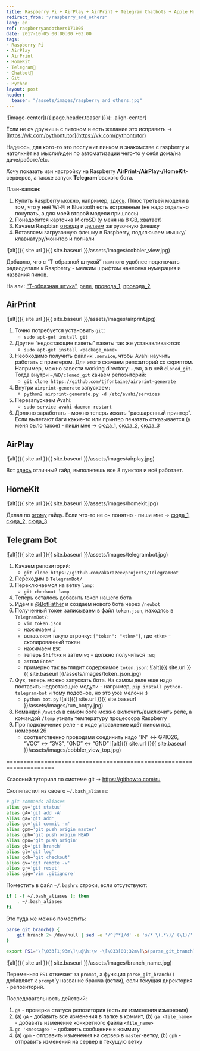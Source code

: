 ```yaml
---
title: Raspberry Pi + AirPlay + AirPrint + Telegram Chatbots + Apple HomeKit
redirect_from: "/raspberry_and_others"
lang: en
ref: raspberryandothers171005
date: 2017-10-05 00:00:00 +03:00
tags:
- Raspberry Pi
- AirPlay
- AirPrint
- HomeKit
- Telegram💬
- Chatbot🤖
- Git
- Python
layout: post
header:
  teaser: "/assets/images/raspberry_and_others.jpg"
---
```


![image-center]({{ page.header.teaser }}){: .align-center}

Если не оч дружишь с питоном и есть желание это исправить -> [https://vk.com/pythontutor](https://vk.com/pythontutor)

Надеюсь, для кого-то это послужит пинком в знакомстве с raspberry и натолкнёт на мысли/идеи по автоматизации чего-то у себя дома/на даче/работе/etc.

Хочу показать изи настройку на Raspberry **AirPrint-/AirPlay-/HomeKit**-серверов, а также запуск **Telegram**’овского бота.

План-капкан:
1. Купить Raspberry можно, например, [здесь](https://ru.aliexpress.com/item/RS-Version-2016-New-Raspberry-Pi-3-Model-B-Board-1GB-LPDDR2-BCM2837-Quad-Core-Ras/32789942633.html?spm=a2g0v.search0104.3.2.cmDDaK&ws_ab_test=searchweb0_0,searchweb201602_2_10152_10065_10151_10068_10344_5560015_10342_10343_10340_10341_10307_10301_10060_10155_10154_10056_10055_10054_5370015_10059_10534_10533_10532_100031_10099_10338_10339_5580015_10103_10102_10169_10052_10053_10107_10050_10142_10051_10084_10083_10080_10082_10081_10110_5590015_10111_10112_10113_10114_143_10312_10314_5570015_10078_10079_10211_10128_10073_10129_10125,searchweb201603_1,ppcSwitch_5&btsid=62955025-32ab-4f85-b40d-250afe491920&algo_expid=462b1142-f34e-47b3-b1e8-b2c9128888d9-0&algo_pvid=462b1142-f34e-47b3-b1e8-b2c9128888d9). Плюс третьей модели в том, что у неё Wi-Fi и Bluetooth есть встроенные (не надо отдельно покупать, а для моей второй модели пришлось)
2. Понадобится карточка MicroSD (у меня на 8 GB, хватает)
3. Качаем Raspbian [отсюда](https://www.raspberrypi.org/downloads/raspbian/) и [делаем](https://www.raspberrypi.org/documentation/installation/installing-images/README.md) загрузочную флешку
4. Вставляем загрузочную флешку в Raspberry, подключаем мышку/клавиатуру/монитор и погнали

![alt]({{ site.url }}{{ site.baseurl }}/assets/images/cobbler_view.jpg)

Добавлю, что с “Т-образной штукой” намного удобнее подключать радиодетали к Raspberry - мелким шрифтом нанесена нумерация и названия пинов.

На али: [“Т-образная штука”](https://ru.aliexpress.com/item/Free-shipping-Raspberry-Pi-model-B-plus-T-cobbler-expansion-DIY-kit-GPIO-cable-breadboard-GPIO/2035640647.html?shortkey=aaqUfq6n&addresstype=600), [реле](https://ru.aliexpress.com/item/5V-Relay-Module-1-Channel-Low-level-for-SCM-Household-Appliance-Control-For-Arduino/32555959741.html?spm=a2g0s.9042311.0.0.UkNt6y), [провода_1](https://ru.aliexpress.com/item/40pcs-20cm-2-54mm-1p-1p-Pin-Female-to-Female-Color-Breadboard-Cable-Jump-Wire-Jumper/1728848121.html?spm=a2g0s.9042311.0.0.BkJWjY), [провода_2](https://ru.aliexpress.com/item/Free-Shipping-40pcs-dupont-cable-jumper-wire-dupont-line-Male-to-Male-dupont-line-20cm-1P/32687696479.html?spm=a2g0v.10010108.1000013.6.11473adb0oTRcd&traffic_analysisId=recommend_2088_3_90158_iswistore&scm=1007.13339.90158.0&pvid=b829046b-ace2-4103-8bfa-207f02c7e27b&tpp=1)

## AirPrint

![alt]({{ site.url }}{{ site.baseurl }}/assets/images/airprint.jpg)

1. Точно потребуется установить `git`:
    * `sudo apt-get install git`
2. Другие “недостающие пакеты” пакеты так же устанавливаются:
    * `sudo apt-get install <package_name>`
3. Необходимо получить файлик `.service`, чтобы Avahi научить работать с принтером. Для этого скачаем репозиторий со скриптом. Например, можно завести working directory: `~/WD`, а в ней `cloned_git`. Тогда внутри `~/WD/cloned_git` качаем репозиторий:
    * `git clone https://github.com/tjfontaine/airprint-generate`
4. Внутри `airprint-generate` запускаем:
    * `python2 airprint-generate.py -d /etc/avahi/services`
5. Перезапускаем Avahi:
    * `sudo service avahi-daemon restart`
6. Должно заработать - можно теперь искать “расшаренный принтер”. Если вылетают баги какие-то или принтер печатать отказывается (у меня было такое) - пиши мне -> [сюда_1](http://t.me/akarazeev), [сюда_2](http://vk.com/akarazeev), [сюда_3](mailto:anton.karazeev@gmail.com)

## AirPlay

![alt]({{ site.url }}{{ site.baseurl }}/assets/images/airplay.jpg)

Вот [здесь](https://pimylifeup.com/raspberry-pi-airplay-receiver/) отличный гайд, выполняешь все 8 пунктов и всё работает.

## HomeKit

![alt]({{ site.url }}{{ site.baseurl }}/assets/images/homekit.jpg)

Делал по [этому](http://home-smart-home.ru/homebridge-raspberry-pi-kak-nauchit-siri-matu/) гайду.
Если что-то не оч понятно - пиши мне -> [сюда_1](http://t.me/akarazeev), [сюда_2](http://vk.com/akarazeev), [сюда_3](mailto:anton.karazeev@gmail.com)

## Telegram Bot

![alt]({{ site.url }}{{ site.baseurl }}/assets/images/telegrambot.jpg)

1. Качаем репозиторий:
    * `git clone https://github.com/akarazeevprojects/TelegramBot`
2. Переходим в `TelegramBot/`
3. Переключаемся на ветку `lamp`:
    * `git checkout lamp`
4. Теперь осталось добавить token нашего бота
5. Идем к [@BotFather](http://t.me/BotFather) и создаем нового бота через `/newbot`
6. Полученный токен записываем в файл `token.json`, находясь в `TelegramBot/`:
    * `vim token.json`
    * нажимаем `i`
    * вставляем такую строчку: `{"token": "<tkn>"}`, где `<tkn>` - скопированный токен
    * нажимаем `ESC`
    * теперь `Shift+ж` и затем `wq` - должно получиться `:wq`
    * затем `Enter`
    * примерно так выглядит содержимое `token.json`:
    ![alt]({{ site.url }}{{ site.baseurl }}/assets/images/token_json.jpg)
7. Фух, теперь можно запускать бота. На самом деле еще надо поставить недостающие модули - например, `pip install python-telegram-bot` и тому подобное, но это уже мелочи :)
    * `python bot.py`
    ![alt]({{ site.url }}{{ site.baseurl }}/assets/images/run_botpy.jpg)
8. Командой `/switch` в самом боте можно включить/выключить реле, а командой `/temp` узнать температуру процессора Raspberry
9. Про подключение реле - в коде управление идёт пином под номером 26
    * соответственно проводами соединить надо “IN” <-> GPIO26, “VCC” <-> “3V3”, “GND” <-> “GND”
    ![alt]({{ site.url }}{{ site.baseurl }}/assets/images/cobbler_view_top.jpg)

====================================================================

Классный туториал по системе git -> https://githowto.com/ru

Скопипастил из своего `~/.bash_aliases`:

```bash
# git-commands aliases
alias gs='git status'
alias gA='git add -A'
alias ga='git add'
alias gc='git commit -m'
alias gpm='git push origin master'
alias gph='git push origin HEAD'
alias gpo='git push origin'
alias gb='git branch'
alias gl='git log'
alias gch='git checkout'
alias gv='git remote -v'
alias gr='git reset'
alias gig='vim .gitignore'
```

Поместить в файл `~/.bashrc` строки, если отсутствуют:

```bash
if [ -f ~/.bash_aliases ]; then
	. ~/.bash_aliases
fi
```

Это туда же можно поместить:

```bash
parse_git_branch() {
    git branch 2> /dev/null | sed -e '/^[^*]/d' -e 's/* \(.*\)/ (\1)/'
}

export PS1="\[\033[1;93m\]\u@\h:\w -\[\033[00;32m\]\$(parse_git_branch)\[\033[00m\] $ "
```

![alt]({{ site.url }}{{ site.baseurl }}/assets/images/branch_name.jpg)

Переменная `PS1` отвечает за `prompt`, а функция `parse_git_branch()` добавляет к `prompt`’у название бранча (ветки), если текущая директория - репозиторий.

Последовательность действий:
1. `gs` - проверка статуса репозитория (есть ли изменения изменения)
2. (a) `gA` - добавить все изменения в папке в коммит, (b) `ga <file_name>` - добавить изменение конкретного файла `<file_name>`
3. `gc '<message>'` - добавить сообщение к коммиту
4. (a) `gpm` - отправить изменения на сервер в `master`-ветку, (b) `gph` - отправить изменения на сервер в текущую ветку
